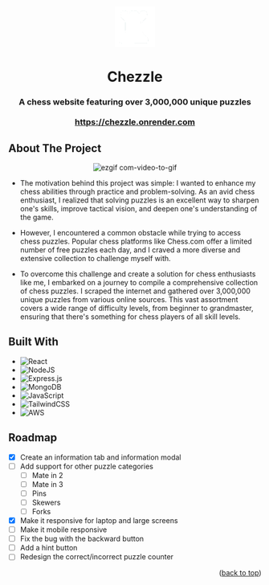 <a name="readme-top"></a>

<!-- PROJECT LOGO -->
<br>
<div align="center">
  <a href="https://chezzle.onrender.com/">
    <img src="./client/public/logo.png" alt="Logo" width="80" height="80">
  </a>

  <h1 align="center">Chezzle</h1>

  <h3 align="center">
    A chess website featuring over 3,000,000 unique puzzles
    <br>
    <br>
    <a href="https://chezzle.onrender.com/"><strong>https://chezzle.onrender.com</strong></a>
  </h3>
</div>


<!-- ABOUT THE PROJECT -->
## About The Project

<div align="center">

  ![ezgif com-video-to-gif](https://github.com/Jinnbo/Chezzle/assets/75389217/95682192-69ce-4b90-aec2-f5e432d4d012)

</div>

- The motivation behind this project was simple: I wanted to enhance my chess abilities through practice and problem-solving. As an avid chess enthusiast, I realized that solving puzzles is an excellent way to sharpen one's skills, improve tactical vision, and deepen one's understanding of the game.

- However, I encountered a common obstacle while trying to access chess puzzles. Popular chess platforms like Chess.com offer a limited number of free puzzles each day, and I craved a more diverse and extensive collection to challenge myself with.


- To overcome this challenge and create a solution for chess enthusiasts like me, I embarked on a journey to compile a comprehensive collection of chess puzzles. I scraped the internet and gathered over 3,000,000 unique puzzles from various online sources. This vast assortment covers a wide range of difficulty levels, from beginner to grandmaster, ensuring that there's something for chess players of all skill levels.


## Built With

* ![React](https://img.shields.io/badge/react-%2320232a.svg?style=for-the-badge&logo=react&logoColor=%2361DAFB)
* ![NodeJS](https://img.shields.io/badge/node.js-6DA55F?style=for-the-badge&logo=node.js&logoColor=white)
* ![Express.js](https://img.shields.io/badge/express.js-%23404d59.svg?style=for-the-badge&logo=express&logoColor=%2361DAFB)
* ![MongoDB](https://img.shields.io/badge/MongoDB-%234ea94b.svg?style=for-the-badge&logo=mongodb&logoColor=white)
* ![JavaScript](https://img.shields.io/badge/javascript-%23323330.svg?style=for-the-badge&logo=javascript&logoColor=%23F7DF1E)
* ![TailwindCSS](https://img.shields.io/badge/tailwindcss-%2338B2AC.svg?style=for-the-badge&logo=tailwind-css&logoColor=white)
* ![AWS](https://img.shields.io/badge/AWS-%23FF9900.svg?style=for-the-badge&logo=amazon-aws&logoColor=white)


<!-- ROADMAP -->
## Roadmap

- [x] Create an information tab and information modal
- [ ] Add support for other puzzle categories
  - [ ] Mate in 2
  - [ ] Mate in 3
  - [ ] Pins
  - [ ] Skewers
  - [ ] Forks
- [x] Make it responsive for laptop and large screens
- [ ] Make it mobile responsive
- [ ] Fix the bug with the backward button
- [ ] Add a hint button
- [ ] Redesign the correct/incorrect puzzle counter 

<p align="right">(<a href="#readme-top">back to top</a>)</p>




